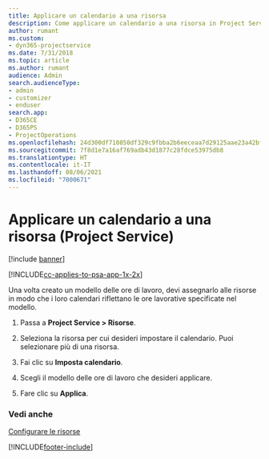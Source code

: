 ```yaml
---
title: Applicare un calendario a una risorsa
description: Come applicare un calendario a una risorsa in Project Service
author: rumant
ms.custom:
- dyn365-projectservice
ms.date: 7/31/2018
ms.topic: article
ms.author: rumant
audience: Admin
search.audienceType:
- admin
- customizer
- enduser
search.app:
- D365CE
- D365PS
- ProjectOperations
ms.openlocfilehash: 24d300df710850df329c9fbba2b6eeceaa7d29125aae23a42bf3f2a94bed131a
ms.sourcegitcommit: 7f8d1e7a16af769adb43d1877c28fdce53975db8
ms.translationtype: HT
ms.contentlocale: it-IT
ms.lasthandoff: 08/06/2021
ms.locfileid: "7000671"
---
```

# <a name="apply-a-calendar-to-a-resource-project-service"></a>Applicare un calendario a una risorsa (Project Service)

[!include [banner](../includes/psa-now-project-operations.md)]

[!INCLUDE[cc-applies-to-psa-app-1x-2x](../includes/cc-applies-to-psa-app-1x-2x.md)]

Una volta creato un modello delle ore di lavoro, devi assegnarlo alle risorse in modo che i loro calendari riflettano le ore lavorative specificate nel modello.  
  
1.  Passa a **Project Service > Risorse**.  
  
2.  Seleziona la risorsa per cui desideri impostare il calendario. Puoi selezionare più di una risorsa.  
  
3.  Fai clic su **Imposta calendario**.  
  
4.  Scegli il modello delle ore di lavoro che desideri applicare.  
  
5.  Fare clic su **Applica**.  
  
### <a name="see-also"></a>Vedi anche  
 [Configurare le risorse](../psa/set-up-resources.md)


[!INCLUDE[footer-include](../includes/footer-banner.md)]